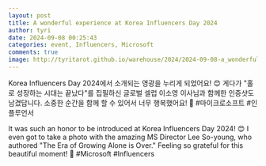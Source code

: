 ```yaml
---
layout: post
title: A wonderful experience at Korea Influencers Day 2024
author: tyri
date: 2024-09-08 00:25:43
categories: event, Influencers, Microsoft
comments: true
image: http://tyritarot.github.io/warehouse/2024/2024-09-08-a_wonderful_experience_at_korea_influencers_day_2024_title.jpg
---
```


Korea Influencers Day 2024에서 소개되는 영광을 누리게 되었어요! 😊 게다가 "홀로 성장하는 시대는 끝났다"를 집필하신 글로벌 셀럽 이소영 이사님과 함께한 인증샷도 남겼답니다. 소중한 순간을 함께 할 수 있어서 너무 행복했어요! 💖 #마이크로소프트 #인플루언서

It was such an honor to be introduced at Korea Influencers Day 2024! 😊 I even got to take a photo with the amazing MS Director Lee So-young, who authored "The Era of Growing Alone is Over." Feeling so grateful for this beautiful moment! 💖 #Microsoft #Influencers